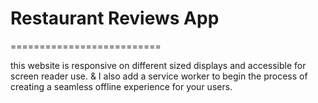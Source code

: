 # Restaurant Reviews App
==========================

this website is responsive on different sized displays and accessible for screen reader use. 
& I also add a service worker to begin the process of creating a seamless offline experience for your users.
